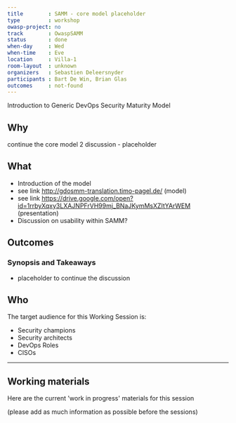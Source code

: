```yaml
---
title        : SAMM - core model placeholder
type         : workshop
owasp-project: no
track        : OwaspSAMM
status       : done
when-day     : Wed
when-time    : Eve
location     : Villa-1
room-layout  : unknown
organizers   : Sebastien Deleersnyder
participants : Bart De Win, Brian Glas
outcomes     : not-found 
---
```


Introduction to Generic DevOps Security Maturity Model

## Why

continue the core model 2 discussion - placeholder

## What

- Introduction of the model
- see link http://gdosmm-translation.timo-pagel.de/ (model)
- see link https://drive.google.com/open?id=1rrbyXqxy3LXAJNPFrVH99mj_BNaJKymMsXZItYArWEM (presentation)
- Discussion on usability within SAMM?

## Outcomes

### Synopsis and Takeaways
- placeholder to continue the discussion

## Who

The target audience for this Working Session is:

- Security champions
- Security architects
- DevOps Roles
- CISOs

---

## Working materials

Here are the current 'work in progress' materials for this session

(please add as much information as possible before the sessions)
